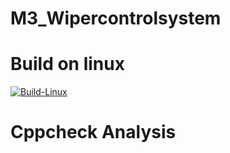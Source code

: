 # M3_Wipercontrolsystem

# Build on linux
[![Build-Linux](https://github.com/AskinPrem/M3_Wipercontrolsystem/actions/workflows/Build%20on%20Linux.yml/badge.svg)](https://github.com/AskinPrem/M3_Wipercontrolsystem/actions/workflows/Build%20on%20Linux.yml)
# Cppcheck Analysis
